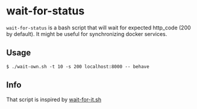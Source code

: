 # wait-for-status

`wait-for-status` is a bash script that will wait for expected http_code (200 by default). It might be useful for synchronizing docker services.

## Usage

```
$ ./wait-own.sh -t 10 -s 200 localhost:8000 -- behave
```

## Info

That script is inspired by [wait-for-it.sh](https://github.com/vishnubob/wait-for-it)

